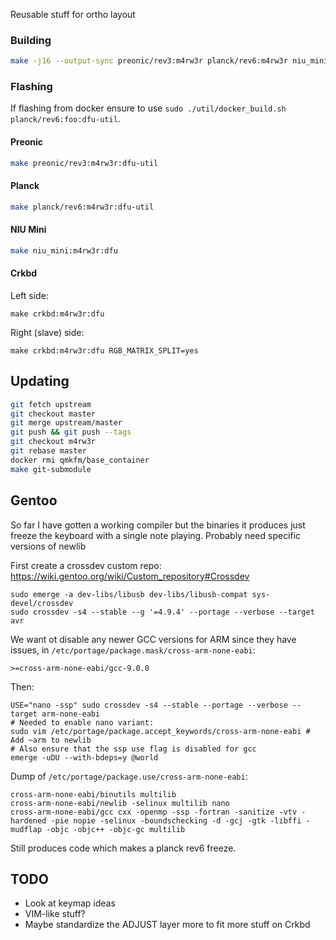 Reusable stuff for ortho layout

### Building

```bash
make -j16 --output-sync preonic/rev3:m4rw3r planck/rev6:m4rw3r niu_mini:m4rw3r crkbd:m4rw3r
```

### Flashing

If flashing from docker ensure to use `sudo ./util/docker_build.sh planck/rev6:foo:dfu-util`.

#### Preonic

```bash
make preonic/rev3:m4rw3r:dfu-util
```

#### Planck

```bash
make planck/rev6:m4rw3r:dfu-util
```

#### NIU Mini

```bash
make niu_mini:m4rw3r:dfu
```

#### Crkbd

Left side:

```
make crkbd:m4rw3r:dfu
```

Right (slave) side:

```
make crkbd:m4rw3r:dfu RGB_MATRIX_SPLIT=yes
```

## Updating

```bash
git fetch upstream
git checkout master
git merge upstream/master
git push && git push --tags
git checkout m4rw3r
git rebase master
docker rmi qmkfm/base_container
make git-submodule
```

## Gentoo

So far I have gotten a working compiler but the binaries it produces just freeze the keyboard with a single note playing. Probably need specific versions of newlib

First create a crossdev custom repo: https://wiki.gentoo.org/wiki/Custom_repository#Crossdev

```
sudo emerge -a dev-libs/libusb dev-libs/libusb-compat sys-devel/crossdev
sudo crossdev -s4 --stable --g '=4.9.4' --portage --verbose --target avr
```

We want ot disable any newer GCC versions for ARM since they have issues, in `/etc/portage/package.mask/cross-arm-none-eabi`:

```
>=cross-arm-none-eabi/gcc-9.0.0
```

Then:

```
USE="nano -ssp" sudo crossdev -s4 --stable --portage --verbose --target arm-none-eabi
# Needed to enable nano variant:
sudo vim /etc/portage/package.accept_keywords/cross-arm-none-eabi # Add ~arm to newlib
# Also ensure that the ssp use flag is disabled for gcc
emerge -uDU --with-bdeps=y @world
```

Dump of `/etc/portage/package.use/cross-arm-none-eabi`:

```
cross-arm-none-eabi/binutils multilib
cross-arm-none-eabi/newlib -selinux multilib nano
cross-arm-none-eabi/gcc cxx -openmp -ssp -fortran -sanitize -vtv -hardened -pie nopie -selinux -boundschecking -d -gcj -gtk -libffi -mudflap -objc -objc++ -objc-gc multilib
```

Still produces code which makes a planck rev6 freeze.

## TODO

* Look at keymap ideas
* VIM-like stuff?
* Maybe standardize the ADJUST layer more to fit more stuff on Crkbd